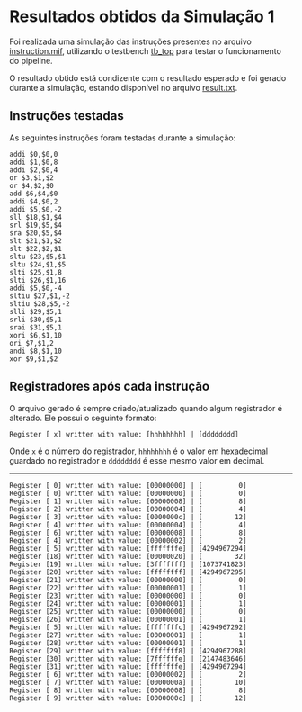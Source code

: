 # Resultados obtidos da Simulação 1

Foi realizada uma simulação das instruções presentes no arquivo [instruction.mif](/sim/simulation_modelsim/simulation1/instruction.mif), utilizando o testbench [tb_top](/verif/tb_top.sv) para testar o funcionamento do pipeline. 

O resultado obtido está condizente com o resultado esperado e foi gerado durante a simulação, estando disponível no arquivo [result.txt](/sim/simulation_modelsim/simulation1/result.txt).

## Instruções testadas

As seguintes instruções foram testadas durante a simulação:

```assembly
addi $0,$0,0
addi $1,$0,8
addi $2,$0,4
or $3,$1,$2
or $4,$2,$0
add $6,$4,$0
addi $4,$0,2
addi $5,$0,-2
sll $18,$1,$4
srl $19,$5,$4
sra $20,$5,$4
slt $21,$1,$2
slt $22,$2,$1
sltu $23,$5,$1
sltu $24,$1,$5
slti $25,$1,8
slti $26,$1,16
addi $5,$0,-4
sltiu $27,$1,-2
sltiu $28,$5,-2
slli $29,$5,1
srli $30,$5,1
srai $31,$5,1
xori $6,$1,10
ori $7,$1,2
andi $8,$1,10
xor $9,$1,$2
```


## Registradores após cada instrução

O arquivo gerado é sempre criado/atualizado quando algum registrador é alterado. Ele possui o seguinte formato:

```shell
Register [ x] written with value: [hhhhhhhh] | [dddddddd]
```
Onde `x` é o número do registrador, `hhhhhhhh` é o valor em hexadecimal guardado no registrador e `dddddddd` é esse mesmo valor em decimal.

---


```shell
Register [ 0] written with value: [00000000] | [         0]
Register [ 0] written with value: [00000000] | [         0]
Register [ 1] written with value: [00000008] | [         8]
Register [ 2] written with value: [00000004] | [         4]
Register [ 3] written with value: [0000000c] | [        12]
Register [ 4] written with value: [00000004] | [         4]
Register [ 6] written with value: [00000008] | [         8]
Register [ 4] written with value: [00000002] | [         2]
Register [ 5] written with value: [fffffffe] | [4294967294]
Register [18] written with value: [00000020] | [        32]
Register [19] written with value: [3fffffff] | [1073741823]
Register [20] written with value: [ffffffff] | [4294967295]
Register [21] written with value: [00000000] | [         0]
Register [22] written with value: [00000001] | [         1]
Register [23] written with value: [00000000] | [         0]
Register [24] written with value: [00000001] | [         1]
Register [25] written with value: [00000000] | [         0]
Register [26] written with value: [00000001] | [         1]
Register [ 5] written with value: [fffffffc] | [4294967292]
Register [27] written with value: [00000001] | [         1]
Register [28] written with value: [00000001] | [         1]
Register [29] written with value: [fffffff8] | [4294967288]
Register [30] written with value: [7ffffffe] | [2147483646]
Register [31] written with value: [fffffffe] | [4294967294]
Register [ 6] written with value: [00000002] | [         2]
Register [ 7] written with value: [0000000a] | [        10]
Register [ 8] written with value: [00000008] | [         8]
Register [ 9] written with value: [0000000c] | [        12]
```
